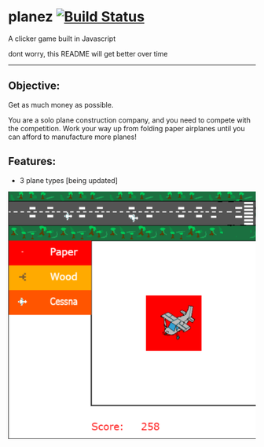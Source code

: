 # planez [![Build Status](https://travis-ci.com/robloxcom-corporation/planez.svg?branch=master)](https://travis-ci.com/robloxcom-corporation/planez)

A clicker game built in Javascript

dont worry, this README will get better over time

<hr/>

## Objective:
Get as much money as possible.

You are a solo plane construction company, and you need to compete with the competition. Work your way up from folding paper airplanes until you can afford to manufacture more planes! 

## Features:
<ul>
  <li>3 plane types [being updated]</li>
</ul>


![alt text](Planez_Sample.png "PLANEZ Sample Image")
